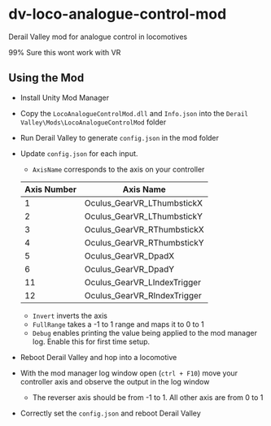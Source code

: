 # dv-loco-analogue-control-mod
Derail Valley mod for analogue control in locomotives

99% Sure this wont work with VR

## Using the Mod

 - Install Unity Mod Manager
 - Copy the `LocoAnalogueControlMod.dll` and `Info.json` into the `Derail Valley\Mods\LocoAnalogueControlMod` folder
 - Run Derail Valley to generate `config.json` in the mod folder
 - Update `config.json` for each input.
	 - `AxisName` corresponds to the axis on your controller

	| Axis Number | Axis Name |
	|--|--|
	| 1 | Oculus_GearVR_LThumbstickX |
	| 2 | Oculus_GearVR_LThumbstickY |
	| 3 | Oculus_GearVR_RThumbstickX |
	| 4 | Oculus_GearVR_RThumbstickY |
	| 5 | Oculus_GearVR_DpadX |
	| 6 | Oculus_GearVR_DpadY |
	| 11 | Oculus_GearVR_LIndexTrigger |
	| 12 | Oculus_GearVR_RIndexTrigger |

	 - `Invert` inverts the axis
	 - `FullRange` takes a -1 to 1 range and maps it to 0 to 1
	 - `Debug` enables printing the value being applied to the mod manager log. Enable this for first time setup.
 - Reboot Derail Valley and hop into a locomotive
 - With the mod manager log window open (`ctrl + F10`) move your controller axis and observe the output in the log window
	 - The reverser axis should be from -1 to 1. All other axis are from 0 to 1
 - Correctly set the `config.json` and reboot Derail Valley